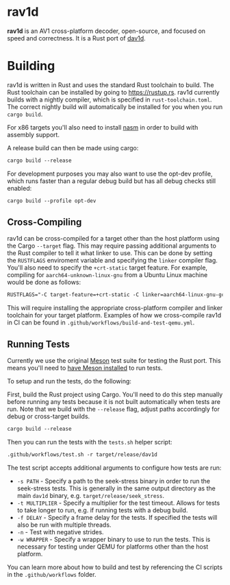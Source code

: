 # rav1d

**rav1d** is an AV1 cross-platform decoder, open-source, and focused on speed and correctness. It is a Rust port of [dav1d](https://code.videolan.org/videolan/dav1d).

# Building

rav1d is written in Rust and uses the standard Rust toolchain to build. The Rust toolchain can be installed by going to https://rustup.rs. rav1d currently builds with a nightly compiler, which is specified in `rust-toolchain.toml`. The correct nightly build will automatically be installed for you when you run `cargo build`.

For x86 targets you'll also need to install [nasm](https://nasm.us/) in order to build with assembly support.

A release build can then be made using cargo:

```txt
cargo build --release
```

For development purposes you may also want to use the opt-dev profile, which runs faster than a regular debug build but has all debug checks still enabled:

```txt
cargo build --profile opt-dev
```

## Cross-Compiling

rav1d can be cross-compiled for a target other than the host platform using the Cargo `--target` flag. This may require passing additional arguments to the Rust compiler to tell it what linker to use. This can be done by setting the `RUSTFLAGS` enviroment variable and specifying the `linker` compiler flag. You'll also need to specify the `+crt-static` target feature. For example, compiling for `aarch64-unknown-linux-gnu` from a Ubuntu Linux machine would be done as follows:

```txt
RUSTFLAGS="-C target-feature=+crt-static -C linker=aarch64-linux-gnu-gcc" cargo build --target aarch64-unknown-linux-gnu
```

This will require installing the appropriate cross-platform compiler and linker toolchain for your target platform. Examples of how we cross-compile rav1d in CI can be found in `.github/workflows/build-and-test-qemu.yml`.

## Running Tests

Currently we use the original [Meson](https://mesonbuild.com/) test suite for testing the Rust port. This means you'll need to [have Meson installed](https://mesonbuild.com/Getting-meson.html) to run tests.

To setup and run the tests, do the following:

First, build the Rust project using Cargo. You'll need to do this step manually before running any tests because it is not built automatically when tests are run. Note that we build with the `--release` flag, adjust paths accordingly
for debug or cross-target builds.

```txt
cargo build --release
```

Then you can run the tests with the `tests.sh` helper script:

```txt
.github/workflows/test.sh -r target/release/dav1d
```

The test script accepts additional arguments to configure how tests are run:

* `-s PATH` - Specify a path to the seek-stress binary in order to run the seek-stress tests. This is generally in the same output directory as the main `dav1d` binary, e.g. `target/release/seek_stress`.
* `-t MULTIPLIER` - Specify a multiplier for the test timeout. Allows for tests to take longer to run, e.g. if running tests with a debug build.
* `-f DELAY` - Specify a frame delay for the tests. If specified the tests will also be run with multiple threads.
* `-n` - Test with negative strides.
* `-w WRAPPER` - Specify a wrapper binary to use to run the tests. This is necessary for testing under QEMU for platforms other than the host platform.

You can learn more about how to build and test by referencing the CI scripts in the `.github/workflows` folder.
